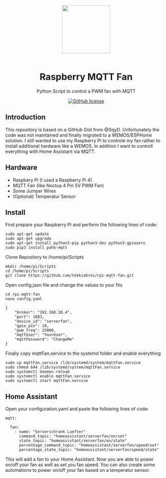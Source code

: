 <div align="center">
    <a href="https://tekkiebros.de">
        <img height="150" src="https://www.tekkiebros.de/wp-content/uploads/TekkieBros-Logo_small-Kopie.jpg">
    </a>
    <br>
    <br>
    <h1>Raspberry MQTT Fan</h1>
    <p>
        Python Script to control a PWM fan with MQTT
    </p>
    <a href="https://github.com/tekkiebros/rpi-mqtt-fan/blob/main/LICENSE"><img alt="GitHub license" src="https://img.shields.io/github/license/tekkiebros/rpi-mqtt-fan"></a>
</div>

## Introduction
This repository is based on a GitHub Gist from @SqyD. Unfortunately the code was not maintained and finally migrated to a WEMOS/ESPHome solution.
I still wanted to use my Raspberry Pi to controle my fan rather to install additional hardware like a WEMOS. In addition I want to controll everything with Home Assistant via MQTT.

## Hardware
- Raspbery Pi (I used a Raspberry Pi 4)
- MQTT Fan (like Noctua 4 Pin 5V PWM Fan)
- Some Jumper Wires
- (Optional) Temperatur Sensor

## Install
First prepare your Raspberry Pi and perform the following lines of code:
```
sudo apt-get update
sudo apt-get upgrade
sudo apt-get install python3-pip python3-dev python3-gpiozero
sudo pip3 install paho-mqtt
```
Clone Repository to /home/pi/Scripts
```
mkdir /home/pi/Scripts
cd /home/pi/Scripts
git clone https://github.com/tekkiebros/rpi-mqtt-fan.git
```
Open config.json file and change the values to your fits
```
cd rpi-mqtt-fan
nano config.yaml
```

```
{
    "broker": "192.168.10.4",
    "port": 1883,
    "device_id": "serverfan",
    "gpio_pin": 18,
    "pwm_freq": 25000,
    "mqttUser": "YourUser",
    "mqttPassword": "ChangeMe"
}
```

Finally copy mqttFan.service to the systemd folder and enable everything
```
sudo cp mqttFan.service /lib/systemd/system/mqttFan.service
sudo chmod 644 /lib/systemd/system/mqttFan.service
sudo systemctl daemon-reload
sudo systemctl enable mqttFan.service
sudo systemctl start mqttFan.service
```

## Home Assistant
Open your configuration.yaml and paste the following lines of code:
```
mqtt:

  fan:
    - name: "Serverschrank Luefter"
      command_topic: "homeassistant/serverfan/on/set"
      state_topic: "homeassistant/serverfan/on/state"
      percentage_command_topic: "homeassistant/serverfan/speed/set"
      percentage_state_topic: "homeassistant/serverfan/speed/state"
```
This will add a fan to your Home Assistant. Now you are able to power on/off your fan as well as set you fan speed. You can also create some automations to power on/off your fan based on a temperatur sensor.

